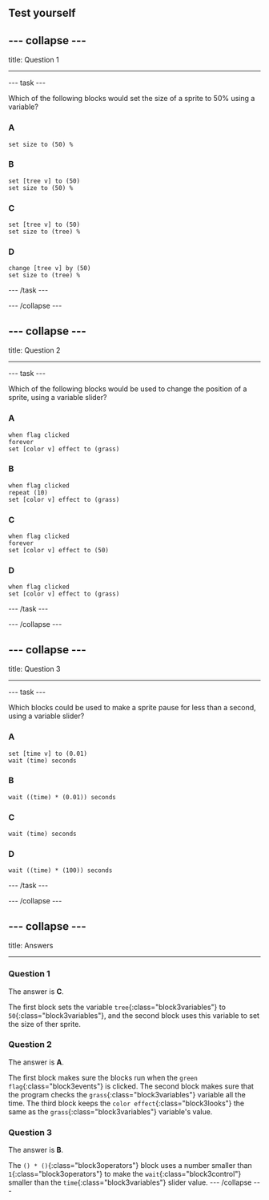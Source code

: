 ## Test yourself

--- collapse ---
---

title: Question 1

---

--- task ---

Which of the following blocks would set the size of a sprite to 50% using a variable?

### A
```blocks3
set size to (50) %
```

### B
```blocks3
set [tree v] to (50)
set size to (50) %
```

### C
```blocks3
set [tree v] to (50)
set size to (tree) %
```

### D
```blocks3
change [tree v] by (50)
set size to (tree) %
```

--- /task ---

--- /collapse ---

--- collapse ---
---

title: Question 2

---

--- task ---

Which of the following blocks would be used to change the position of a sprite, using a variable slider?

### A
```blocks3
when flag clicked
forever
set [color v] effect to (grass)
```

### B
```blocks3
when flag clicked
repeat (10)
set [color v] effect to (grass)
```

### C
```blocks3
when flag clicked
forever
set [color v] effect to (50)
```

### D
```blocks3
when flag clicked
set [color v] effect to (grass)
```
--- /task ---

--- /collapse ---

--- collapse ---
---

title: Question 3

---

--- task ---

Which blocks could be used to make a sprite pause for less than a second, using a variable slider?

### A
```blocks3
set [time v] to (0.01) 
wait (time) seconds
```

### B
```blocks3
wait ((time) * (0.01)) seconds
```

### C
```blocks3
wait (time) seconds
```

### D
```blocks3
wait ((time) * (100)) seconds
```

--- /task ---

--- /collapse ---

--- collapse ---
---

title: Answers

---

### Question 1

The answer is **C**.

The first block sets the variable `tree`{:class="block3variables"} to `50`{:class="block3variables"}, and the second block uses this variable to set the size of ther sprite.

### Question 2

The answer is **A**.

The first block makes sure the blocks run when the `green flag`{:class="block3events"} is clicked.
The second block makes sure that the program checks the `grass`{:class="block3variables"} variable all the time.
The third block keeps the `color effect`{:class="block3looks"} the same as the `grass`{:class="block3variables"} variable's value.

### Question 3

The answer is **B**.

The `() * ()`{:class="block3operators"} block uses a number smaller than `1`{:class="block3operators"} to make the `wait`{:class="block3control"} smaller than the `time`{:class="block3variables"} slider value.
--- /collapse ---

